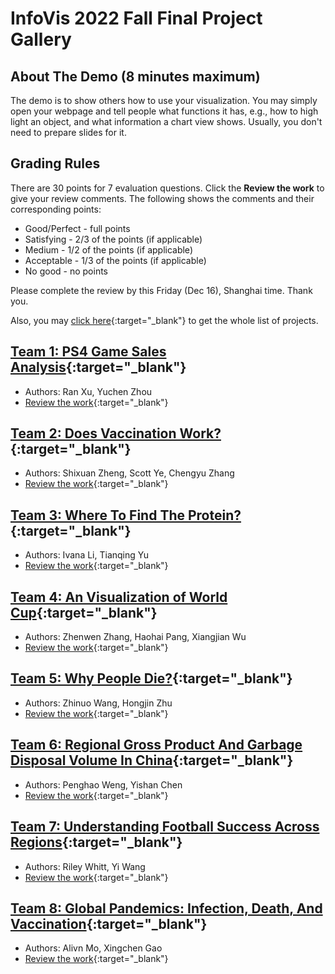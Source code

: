 # InfoVis 2022 Fall Final Project Gallery
## About The Demo (8 minutes maximum)
The demo is to show others how to use your visualization. You may simply open your webpage and tell people what functions it has, e.g., how to high light an object, and what information a chart view shows. Usually, you don't need to prepare slides for it.

## Grading Rules
There are 30 points for 7 evaluation questions. Click the **Review the work** to give your review comments. The following shows the comments and their corresponding points:
- Good/Perfect - full points
- Satisfying - 2/3 of the points (if applicable)
- Medium - 1/2 of the points (if applicable)
- Acceptable - 1/3 of the points (if applicable)
- No good - no points

Please complete the review by this Friday (Dec 16), Shanghai time. Thank you.

Also, you may [click here](https://docs.google.com/spreadsheets/d/1PpQt_VVVTGZRGgv25c7PaYZlqVJn-_kqFKJEtdrNzz8/edit?usp=sharing){:target="_blank"} to get the whole list of projects. 

## [Team 1: PS4 Game Sales Analysis](./team1/index.html){:target="_blank"} 
- Authors: Ran Xu, Yuchen Zhou
- [Review the work](){:target="_blank"} 

## [Team 2: Does Vaccination Work?](https://zoexiao0516.github.io/InfoViz/Project/dist/index.html){:target="_blank"} 
- Authors: Shixuan Zheng, Scott Ye, Chengyu Zhang 
- [Review the work](){:target="_blank"}

## [Team 3: Where To Find The Protein?](./team3/index.html){:target="_blank"} 
- Authors: Ivana Li, Tianqing Yu 
- [Review the work](){:target="_blank"}

## [Team 4: An Visualization of World Cup](./team4/index.html){:target="_blank"} 
- Authors: Zhenwen Zhang, Haohai Pang, Xiangjian Wu
- [Review the work](){:target="_blank"}

## [Team 5: Why People Die?](./team5/index.html){:target="_blank"} 
- Authors: Zhinuo Wang, Hongjin Zhu 
- [Review the work](){:target="_blank"}

## [Team 6: Regional Gross Product And Garbage Disposal Volume In China](./team6/index.html){:target="_blank"} 
- Authors: Penghao Weng, Yishan Chen
- [Review the work](){:target="_blank"}

## [Team 7: Understanding Football Success Across Regions](./team7/index.html){:target="_blank"} 
- Authors: Riley Whitt, Yi Wang
- [Review the work](){:target="_blank"}

## [Team 8: Global Pandemics: Infection, Death, And Vaccination](./team8/index.html){:target="_blank"} 
- Authors: Alivn Mo, Xingchen Gao
- [Review the work](){:target="_blank"}

